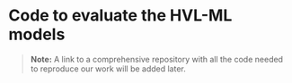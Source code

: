# Code to evaluate the HVL-ML models

> **Note:** A link to a comprehensive repository with all the code needed to reproduce our work will be added later.